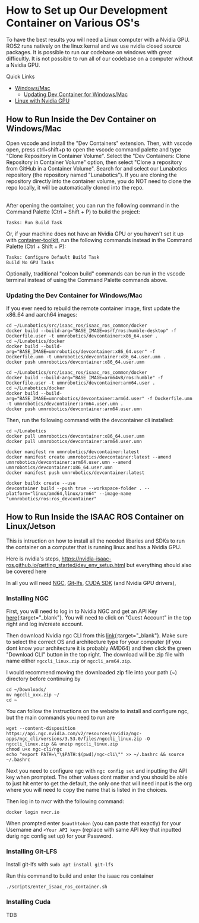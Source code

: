 # How to Set up Our Development Container on Various OS's
To have the best results you will need a Linux computer with a Nvidia GPU. ROS2 runs natively on the linux kernal and we use nvidia closed source packages. It is possible to run our codebase on windows with great difficultly. It is not possible to run all of our codebase on a computer without a Nvidia GPU.

Quick Links
- [Windows/Mac](#how-to-run-inside-the-dev-container-on-windowsmac)
  - [Updating Dev Container for Windows/Mac](#how-to-run-inside-the-dev-container-on-windowsmac)
- [Linux with Nvidia GPU](#how-to-run-inside-the-isaac-ros-container-on-linuxjetson)

## How to Run Inside the Dev Container on Windows/Mac 
Open vscode and install the "Dev Containers" extension. Then, with vscode open, press ctrl+shift+p to open the vscode command palette and type "Clone Repository in Container Volume". Select the "Dev Containers: Clone Repository in Container Volume" option, then select "Clone a repository from GitHub in a Container Volume". Search for and select our Lunabotics repository (the repository named "Lunabotics"). If you are cloning the repository directly into the container volume, you do NOT need to clone the repo locally, it will be automatically cloned into the repo.
<br><br>

After opening the container, you can run the following command in the Command Palette (Ctrl + Shift + P) to build the project:
```
Tasks: Run Build Task
```

Or, if your machine does not have an Nvidia GPU or you haven't set it up with [container-toolkit](https://docs.nvidia.com/datacenter/cloud-native/container-toolkit/latest/install-guide.html), run the following commands instead in the Command Palette (Ctrl + Shift + P):
```
Tasks: Configure Default Build Task
Build No GPU Tasks
```

Optionally, traditional "colcon build" commands can be run in the vscode terminal instead of using the Command Palette commands above.

### Updating the Dev Container for Windows/Mac
If you ever need to rebuild the remote container image, first update the x86_64 and aarch64 images:

```
cd ~/Lunabotics/src/isaac_ros/isaac_ros_common/docker
docker build --build-arg="BASE_IMAGE=osrf/ros:humble-desktop" -f Dockerfile.user -t umnrobotics/devcontainer:x86_64.user .
cd ~/Lunabotics/docker
docker build --build-arg="BASE_IMAGE=umnrobotics/devcontainer:x86_64.user" -f Dockerfile.umn -t umnrobotics/devcontainer:x86_64.user.umn .
docker push umnrobotics/devcontainer:x86_64.user.umn

cd ~/Lunabotics/src/isaac_ros/isaac_ros_common/docker
docker build --build-arg="BASE_IMAGE=arm64v8/ros:humble" -f Dockerfile.user -t umnrobotics/devcontainer:arm64.user .
cd ~/Lunabotics/docker
docker build --build-arg="BASE_IMAGE=umnrobotics/devcontainer:arm64.user" -f Dockerfile.umn -t umnrobotics/devcontainer:arm64.user.umn .
docker push umnrobotics/devcontainer:arm64.user.umn
```

Then, run the following command with the devcontainer cli installed:
```
cd ~/Lunabotics
docker pull umnrobotics/devcontainer:x86_64.user.umn
docker pull umnrobotics/devcontainer:arm64.user.umn

docker manifest rm umnrobotics/devcontainer:latest
docker manifest create umnrobotics/devcontainer:latest --amend umnrobotics/devcontainer:arm64.user.umn --amend umnrobotics/devcontainer:x86_64.user.umn
docker manifest push umnrobotics/devcontainer:latest

docker buildx create --use
devcontainer build --push true --workspace-folder . --platform="linux/amd64,linux/arm64" --image-name "umnrobotics/ros:ros_devcontainer"
```

## How to Run Inside the ISAAC ROS Container on Linux/Jetson
This is intruction on how to install all the needed libaries and SDKs to run the container on a computer that is running linux and has a Nvidia GPU.

Here is nvidia's steps, https://nvidia-isaac-ros.github.io/getting_started/dev_env_setup.html but everything should also be covered here

In all you will need [NGC](#installing-ngc), [Git-lfs](#installing-git-lfs), [CUDA SDK](#installing-cuda) (and Nvidia GPU drivers),
### Installing NGC
First, you will need to log in to Nvidia NGC and get an API Key [here](https://org.ngc.nvidia.com/setup){:target="_blank"}. You will need to click on "Guest Account" in the top right and log in/create account.

Then download Nvidia ngc CLI from this [link](https://org.ngc.nvidia.com/setup/installers/cli){:target="_blank"}. Make sure to select the correct OS and architecture type for your computer (if you dont know your architecture it is probably AMD64)
and then click the green "Download CLI" button in the top right. 
The download will be zip file with name either ``ngccli_linux.zip`` or ``ngccli_arm64.zip``.

I would recommend moving the downloaded zip file into your path (~) directory before continuing by
```
cd ~/Downloads/
mv ngccli_xxx.zip ~/
cd ~
```

You can follow the instructions on the website to install and configure ngc, but the main commands you need to run are 
```
wget --content-disposition https://api.ngc.nvidia.com/v2/resources/nvidia/ngc-apps/ngc_cli/versions/3.53.0/files/ngccli_linux.zip -O ngccli_linux.zip && unzip ngccli_linux.zip
chmod u+x ngc-cli/ngc
echo "export PATH=\"\$PATH:$(pwd)/ngc-cli\"" >> ~/.bashrc && source ~/.bashrc
```
Next you need to configure ngc with ``ngc config set`` and inputting the API key when prompted. The other values dont matter and you should be able to just hit enter to get the default, 
the only one that will need input is the org where you will need to copy the name that is listed in the choices.

Then log in to nvcr with the following command:
```
docker login nvcr.io
```
When prompted enter ``$oauthtoken`` (you can paste that exactly) for your Username
and ``<Your API key>`` (replace with same API key that inputted durig ngc config set up) for your Password.

### Installing Git-LFS
Install git-lfs with `sudo apt install git-lfs`

Run this command to build and enter the isaac ros container
```
./scripts/enter_isaac_ros_container.sh
```

### Installing Cuda

TDB

